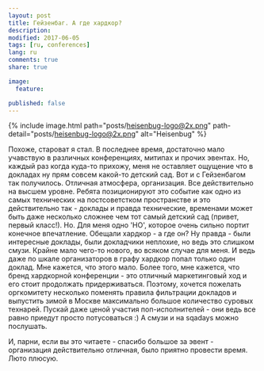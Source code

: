 ```yaml
---
layout: post
title: Гейзенбаг. А где хардкор?
description:
modified: 2017-06-05
tags: [ru, conferences]
lang: ru
comments: true
share: true

image:
  feature:

published: false
---
```

{% include image.html path="posts/heisenbug-logo@2x.png" path-detail="posts/heisenbug-logo@2x.png" alt="Heisenbug" %}

Похоже, староват я стал. В последнее время, достаточно мало учавствую в различных конференциях, митипах и прочих эвентах. Но, каждый раз когда куда-то прихожу, меня не оставляет ощущение что в докладах ну прям совсем какой-то детский сад. Вот и с Гейзенбагом так получилось. Отличная атмосфера, организация. Все действительно на высшем уровне. Ребята позиционируют это событие как одно из самых технических на постсоветстком пространстве и это действительно так - доклады и правда технические, временами может быть даже несколько сложнее чем тот самый детский сад (привет, первый класс!). Но. Для меня одно 'НО', которое очень сильно портит конечное впечатление. Обещали хардкор - а где он? Ну правда - были интересные доклады, были докладчики неплохие, но ведь это слишком смузи. Крайне мало чего-то нового, во всяком случае для меня. И ведь даже по шкале организаторов в графу хардкор попал только один доклад. Мне кажется, что этого мало. Более того, мне кажется, что бренд хардкорной конференции - это отличный маркетинговый ход и его стоит продолжать придерживаться. Поэтому, хочется пожелать оргкомитету несколько поменять правила фильтрации докладов и выпустить зимой в Москве максимально большое количество суровых технарей. Пускай даже ценой участия поп-исполнителей - они ведь все равно приедут просто потусоваться :) А смузи и на sqadays можно послушать.

И, парни, если вы это читаете - спасибо большое за эвент - организация действительно отличная, было приятно провести время. Люто плюсую.
